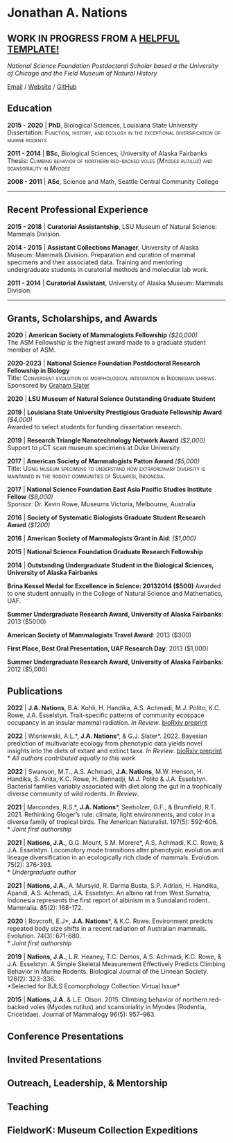 # Jonathan A. Nations   
## **WORK IN PROGRESS FROM A [ HELPFUL TEMPLATE!](https://workwithcarolyn.com/blog/digital-cv-guide)**  

_National Science Foundation Postdoctoral Scholar based a the University of Chicago and the Field Museum of Natural History_ <br>

[Email](mailto:jonnatiions@gmail.com) / [Website](https://jonnynations.com/) / [GitHub](https://github.com/jonnations/) 

## Education

**2015 - 2020** | **PhD**, Biological Sciences, Louisiana State University  
Dissertation: <span style="font-variant:small-caps;">Function, history, and ecology in the exceptional diversification of murine rodents</span>  

**2011 - 2014** | **BSc**, Biological Sciences, University of Alaska Fairbanks  
Thesis: <span style="font-variant:small-caps;">Climbing behavior of northern red-backed voles (*Myodes rutilus*) and scansoriality in *Myodes*</span>  

**2008 - 2011** | **ASc**, Science and Math, Seattle Central Community College  

* * *  

## Recent Professional Experience  

**2015 - 2018** | **Curatorial Assistantship**, LSU Museum of Natural Science: Mammals Division.

**2014 - 2015** | **Assistant Collections Manager**, University of Alaska Museum: Mammals Division.
Preparation and curation of mammal specimens and their associated data. Training and mentoring undergraduate students in curatorial methods and molecular lab work.

**2011 - 2014** | **Curatorial Assistant**, University of Alaska Museum: Mammals Division.
<!--()
Preparation and curation of mammal specimens and their associated data.
Behind­the­scenes tours of the research departments and collection range for public visitors.
Student Conservation Association:
Intern, Denali National Park, University of Alaska Museum, Summer 2014 & Summer 2015
Training 3 underrepresented high school students in museum specimen preparation.
Leading a crew of 15 high school students on a week-long survey of small mammals in Denali National Park.)
-->

* * *  
    
## Grants, Scholarships, and Awards  
**2020** | **American Society of Mammalogists Fellowship** *($20,000)*   
The ASM Fellowship is the highest award made to a graduate student member of ASM.

**2020-2023** | **National Science Foundation Postdoctoral Research Fellowship in Biology**  
Title: <span style="font-variant:small-caps;">Convergent evolution of morphological integration in Indonesian shrews.</span>  
Sponsored by [Graham Slater](https://fourdimensionalbiology.com/)  

**2020** | **LSU Museum of Natural Science Outstanding Graduate Student**  

**2019** | **Louisiana State University Prestigious Graduate Fellowship Award** *($4,000)*   
Awarded to select students for funding dissertation research.

**2019** | **Research Triangle Nanotechnology Network Award** *($2,000)*  
Support to $\mu$CT scan museum specimens at Duke University.

**2017** | **American Society of Mammalogists Patton Award** *($5,000)*  
Title: <span style="font-variant:small-caps;">Using museum specimens to understand how extraordinary diversity is maintained in the rodent communities of Sulawesi, Indonesia.</span>  

**2017** | **National Science Foundation East Asia Pacific Studies Institute Fellow** *($8,000)*  
Sponsor: Dr. Kevin Rowe, Museums Victoria, Melbourne, Australia

**2016** | **Society of Systematic Biologists Graduate Student Research Award** *($1200)*  

**2016** | **American Society of Mammalogists Grant in Aid**: *($1,000)*  

**2015** | **National Science Foundation Graduate Research Fellowship**  

**2014** | **Outstanding Undergraduate Student in the Biological Sciences, University of Alaska Fairbanks**  

**Brina Kessel Medal for Excellence in Science: 2013­2014 ($500)**
Awarded to one student annually in the College of Natural Science and Mathematics, UAF.

**Summer Undergraduate Research Award, University of Alaska Fairbanks**: 2013 ($5000) 

**American Society of Mammalogists Travel Award**: 2013 ($300)

**First Place, Best Oral Presentation, UAF Research Day**: 2013 ($1,000)  

**Summer Undergraduate Research Award, University of Alaska Fairbanks**: 2012 ($5,000)  

<!--(Clean up 
[//]: # (UAF Research Day: 2013. Winner, First Place, Best Oral Presentation ($1,000))   

[comment]: # (To attend conference in Philadelphia, PA.    )  

[comment]: # (Fred Beeler Memorial Scholarship: 2012­2013 ($3,000)  )  

[comment]: # (Distributed by UAF to outstanding undergraduate students.  )  

[comment]: # (Summer Undergraduate Research Award: 2012 ($5,000)    )  

[comment]: # (Undergraduate Research and Scholarly Activity (URSA), University of Alaska, Fairbanks.)  )
-->

## Publications

**2022** | **J.A. Nations**, B.A. Kohli, H. Handika, A.S. Achmadi, M.J. Polito, K.C. Rowe, J.A. Esselstyn. Trait-specific patterns of community ecospace occupancy in an insular mammal radiation. *In Review*. [bioRxiv preprint](https://www.biorxiv.org/content/10.1101/2022.07.15.500274v1)  

**2022** | Wisniewski, A.L.\*, **J.A. Nations**\*, & G.J. Slater\*. 2022. Bayesian prediction of multivariate ecology from phenotypic data yields novel insights into the diets of extant and extinct taxa. *In Review*. [bioRxiv preprint](https://www.biorxiv.org/content/10.1101/2022.05.05.490807v1)  
\* *All authors contributed equally to this work*  

**2022** | Swanson, M.T., A.S. Achmadi, **J.A. Nations**, M.W. Henson, H. Handika, S. Anita, K.C. Rowe, H. Bennadji, M.J. Polito & J.A. Esselstyn. Bacterial families variably associated with diet along the gut in a trophically diverse community of wild rodents. *In Review*.  

**2021** | Marcondes, R.S.\*, **J.A. Nations**\*, Seeholzer, G.F., & Brumfield, R.T. 2021. Rethinking Gloger’s rule: climate, light environments, and color in a diverse family of tropical birds. The American Naturalist. 197(5): 592-606.   
\* *Joint first authorship*

**2021** | **Nations, J.A.**, G.G. Mount, S.M. Morere\*, A.S. Achmadi, K.C. Rowe, & J.A. Esselstyn. Locomotory mode transitions alter phenotypic evolution and lineage diversification in an ecologically rich clade of mammals. Evolution. 75(2): 376-393.  
\* *Undergraduate author*  

**2021** | **Nations, J.A.**, A. Mursyid, R. Darma Busta, S.P. Adrian, H. Handika, Apandi, A.S. Achmadi, J.A. Esselstyn. An albino rat from West Sumatra, Indonesia represents the first report of albinism in a Sundaland rodent. Mammalia. 85(2): 168-172.  

**2020** | Roycroft, E.J\*, **J.A. Nations**\*, & K.C. Rowe. Environment predicts repeated body size shifts in a recent radiation of Australian mammals. Evolution. 74(3): 671-680.  
\* *Joint first authorship*  

**2019** | **Nations, J.A.**, L.R. Heaney, T.C. Demos, A.S. Achmadi, K.C. Rowe, & J.A. Esselstyn. A Simple Skeletal Measurement Effectively Predicts Climbing Behavior in Murine Rodents. Biological Journal of the Linnean Society. 128(2): 323-336.  
\*Selected for BJLS Ecomorphology Collection Virtual Issue*  

**2015** | **Nations, J.A.** & L.E. Olson. 2015. Climbing behavior of northern red-backed voles (Myodes rutilus) and scansoriality in Myodes (Rodentia, Cricetidae). Journal of Mammalogy 96(5): 957–963.  
<!--
-->

## Conference Presentations  
<!--
MANY TO ADD HERE!!!!
Nations, J.A., E.J. Roycroft, K.C. Rowe. 2019. Bergmann’s Rule in a recent radiation of Australian mammals. Oral presentation. 94rd Annual Meeting of the American Society of Mammalogists: Washington D.C.
Nations, J.A., E.J. Roycroft, K.C. Rowe. 2019. Environment predicts repeated body size shifts in a recent radiation of Australian mammals. Oral presentation. Evolution Joint Meeting, Providence, Rhode Island.
Nations, J.A., J.A. Esselstyn, K.C. Rowe, A.S. Achmadi. 2018. The biogeography of murine locomotion across the Indo-Australian Archipelago. Poster. Evolution Joint Meeting, Montpellier, France.
Nations, J.A., J.A. Esselstyn, K.C. Rowe, A.S. Achmadi. 2018. Oral presentation. The role of locomotor mode in lineage turnover and persistence among Indo-Australian rats and mice. Oral presentation. 93rd Annual Meeting of the American Society of Mammalogists: Manhattan, KS.
Nations, J.A., J.A. Esselstyn, K.C. Rowe, A.S. Achmadi. 2017. The role of in-situ speciation in the generation of biodiversity across the Indo-Australian Archipelago. Oral presentation.12th International Mammalogical Congress, Perth, Western Australia, Australia.
Nations, J.A. & L.E. Olson. 2016. How do voles adapt? Ecomorphology of small-bodied North American rodents. Oral presentation. 96th Annual Meeting of the American Society of Mammalogists, Minneapolis, MN.
Nations, J.A. & L.E. Olson. 2016. Ecomorphological variation in the limbs of small-bodied “generalists:” a test case with voles. Oral presentation. Evolution Conference, Austin, TX.
Nations, J.A. & L.E. Olson. 2014. Is climbing behavior reflected in the morphology of scansorial voles? Oral presentation. 94th Annual Meeting of the American Society of Mammalogists, Oklahoma City, OK.
Nations, J.A. & L.E. Olson. 2013. Scansorial behavior in the Northern Red­backed Vole (Myodes rutilus). Oral Presentation. 93rd Annual Meeting of the American Society of Mammalogists: Philadelphia, PA.
Nations, J.A. 2013. Climbing in the Northern Red­backed Vole (Myodes rutilus). Oral Presentation. University of Alaska Fairbanks Research Day. Winner: 1st place, Best Oral Presentation.
Nations, J.A., E. Fitzgerald, J. Whorley. 2011. The effects of habitat size on small mammal diversity in Seattle City Parks. Poster. 91st Meeting of the American Society of Mammalogists, Portland, OR.
Nations, J.A., E. Fitzgerald, J. Whorley. 2010 Small mammal diversity in Seattle City Parks. Poster. Mary Gates Undergraduate Research Symposium; University of Washington.
-->

## Invited Presentations  

<!--
Sienna, EvoMorph, Canada Museum, 
-->

## Outreach, Leadership, & Mentorship  

## Teaching  

## FieldworK: Museum Collection Expeditions

<!--
Mt. Murud, Sarawak, Malaysia, July - August 2019
Mt. Singgalang, West Sumatra, Indonesia, November - December 2018
Mt. Talamau, West Sumatra, Indonesia, February - April 2018
Mt. Mulu, Sarawak, Malaysia, February – March 2017
Louisiana, 5 field expeditions, 2015 - 2017
Alaska, 10+ field expeditions, 2012 - 2015

-->
